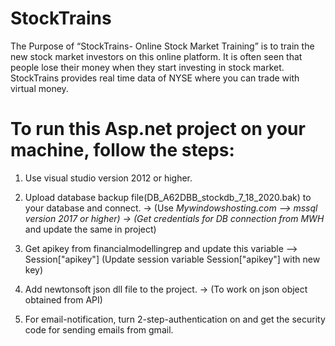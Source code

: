 # StockTrains
The Purpose of “StockTrains- Online Stock Market Training” is to train the new stock market investors on this online platform. It is often seen that people lose their money when they start investing in stock market. StockTrains provides real time data of NYSE where you can trade with virtual money.

# To run this Asp.net project on your machine, follow the steps:

1. Use visual studio version 2012 or higher.

2. Upload database backup file(DB_A62DBB_stockdb_7_18_2020.bak) to your database and connect.
-> (Use *Mywindowshosting.com --> mssql version 2017 or higher)
-> (Get credentials for DB connection from MWH* and update the same in project)

3. Get apikey from financialmodellingrep and update this variable --> Session["apikey"]
(Update session variable Session["apikey"] with new key)

4. Add newtonsoft json dll file to the project.
-> (To work on json object obtained from API)

5. For email-notification, turn 2-step-authentication on and get the security code for sending emails from gmail.
